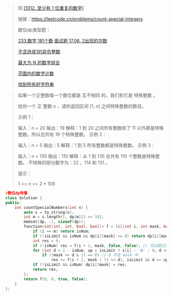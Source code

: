 > 同 [[1012. 至少有 1 位重复的数字]](https://leetcode.cn/problems/numbers-with-repeated-digits/)
>
> 链接：https://leetcode.cn/problems/count-special-integers
>
> 数位dp类型题：
>
> 
>
> [233.数字 1的个数](https://leetcode.cn/problems/number-of-digit-one/)
> [面试题 17.06. 2出现的次数](https://leetcode.cn/problems/number-of-2s-in-range-lcci/)
>
> [不含连续1的非负整数](https://leetcode.cn/problems/non-negative-integers-without-consecutive-ones/)
>
> [最大为 N 的数字组合](https://leetcode.cn/problems/numbers-at-most-n-given-digit-set/)
>
> [范围内的数字计数](https://leetcode.cn/problems/digit-count-in-range/)
>
> [找到所有好字符串](https://leetcode.cn/problems/find-all-good-strings/)



> 如果一个正整数每一个数位都是 互不相同 的，我们称它是 特殊整数 。
>
> 给你一个 正 整数 n ，请你返回区间 [1, n] 之间特殊整数的数目。
>
> 
>
> 示例 1：
>
> 输入：n = 20
> 输出：19
> 解释：1 到 20 之间所有整数除了 11 以外都是特殊整数。所以总共有 19 个特殊整数。
> 示例 2：
>
> 输入：n = 5
> 输出：5
> 解释：1 到 5 所有整数都是特殊整数。
> 示例 3：
>
> 输入：n = 135
> 输出：110
> 解释：从 1 到 135 总共有 110 个整数是特殊整数。
> 不特殊的部分数字为：22 ，114 和 131 。
>
>
> 提示：
>
> 1 <= n <= 2 * 109
>

```cpp
#数位dp待看
class Solution {
public:
    int countSpecialNumbers(int n) {
        auto s = to_string(n);
        int m = s.length(), dp[m][1 << 10];
        memset(dp, -1, sizeof(dp));
        function<int(int, int, bool, bool)> f = [&](int i, int mask, bool isLimit, bool isNum) -> int {
            if (i == m) return isNum;
            if (!isLimit && isNum && dp[i][mask] >= 0) return dp[i][mask];
            int res = 0;
            if (!isNum) res = f(i + 1, mask, false, false); // 可以跳过当前数位
            for (int d = 1 - isNum, up = isLimit ? s[i] - '0' : 9; d <= up; ++d) // 枚举要填入的数字 d
                if ((mask >> d & 1) == 0) // d 不在 mask 中
                    res += f(i + 1, mask | (1 << d), isLimit && d == up, true);
            if (!isLimit && isNum) dp[i][mask] = res;
            return res;
        };
        return f(0, 0, true, false);
    }
};

```

